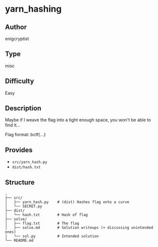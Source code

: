 # yarn_hashing

## Author
enigcryptist

## Type
misc

## Difficulty
Easy

## Description
Maybe if I weave the flag into a tight enough space, you won't be able to find it...

Flag format: bctf{...}

## Provides
- `src/yarn_hash.py`
- `dist/hash.txt`

## Structure
    .
    ├── src/
    │   ├── yarn_hash.py    # (dist) Hashes flag onto a curve
    │   └── SECRET.py
    ├── dist/
    │   └── hash.txt        # Hash of flag
    ├── solve/
    │   ├── flag.txt        # The flag
    │   ├── solve.md        # Solution writeups (+ discussing unintended ones)
    │   └── sol.py          # Intended solution
    └── README.md
